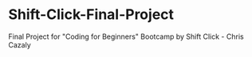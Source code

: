 # Shift-Click-Final-Project
Final Project for "Coding for Beginners" Bootcamp by Shift Click - Chris Cazaly

